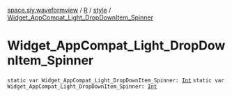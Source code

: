 [space.siy.waveformview](../../index.md) / [R](../index.md) / [style](index.md) / [Widget_AppCompat_Light_DropDownItem_Spinner](./-widget_-app-compat_-light_-drop-down-item_-spinner.md)

# Widget_AppCompat_Light_DropDownItem_Spinner

`static var Widget_AppCompat_Light_DropDownItem_Spinner: `[`Int`](https://kotlinlang.org/api/latest/jvm/stdlib/kotlin/-int/index.html)
`static var Widget_AppCompat_Light_DropDownItem_Spinner: `[`Int`](https://kotlinlang.org/api/latest/jvm/stdlib/kotlin/-int/index.html)